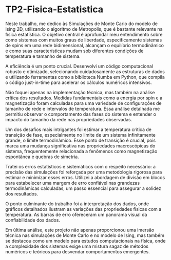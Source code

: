 # TP2-Fisica-Estatistica
Neste trabalho, me dedico às Simulações de Monte Carlo do modelo de Ising 2D, utilizando o algoritmo de Metropolis, que é bastante relevante na física estatística. O objetivo central é aprofundar meu entendimento sobre como sistemas com muitos graus de liberdade, especificamente sistemas de spins em uma rede bidimensional, alcançam o equilíbrio termodinâmico e como suas características mudam sob diferentes condições de temperatura e tamanho de sistema.

A eficiência é um ponto crucial. Desenvolvi um código computacional robusto e otimizado, selecionando cuidadosamente as estruturas de dados e utilizando ferramentas como a biblioteca Numba em Python, que compila o código just-in-time para acelerar os cálculos numéricos intensivos.

Não foquei apenas na implementação técnica, mas também na análise crítica dos resultados. Medidas fundamentais como a energia por spin e a magnetização foram calculadas para uma variedade de configurações de tamanho de rede e intervalos de temperatura. Essa análise detalhada me permitiu observar o comportamento das fases do sistema e entender o impacto do tamanho da rede nas propriedades observadas.

Um dos desafios mais intrigantes foi estimar a temperatura crítica de transição de fase, especialmente no limite de um sistema infinitamente grande, o limite termodinâmico. Esse ponto de transição é crucial, pois marca uma mudança significativa nas propriedades macroscópicas do sistema, frequentemente relacionada a fenômenos como magnetização espontânea e quebras de simetria.

Tratei os erros estatísticos e sistemáticos com o respeito necessário: a precisão das simulações foi reforçada por uma metodologia rigorosa para estimar e minimizar esses erros. Utilizei a abordagem de divisão em blocos para estabelecer uma margem de erro confiável nas grandezas termodinâmicas calculadas, um passo essencial para assegurar a solidez dos resultados.

O ponto culminante do trabalho foi a interpretação dos dados, onde gráficos detalhados ilustram as variações das propriedades físicas com a temperatura. As barras de erro ofereceram um panorama visual da confiabilidade dos dados.

Em última análise, este projeto não apenas proporcionou uma imersão técnica nas simulações de Monte Carlo e no modelo de Ising, mas também se destacou como um modelo para estudos computacionais na física, onde a complexidade dos sistemas exige uma mistura sagaz de métodos numéricos e teóricos para desvendar comportamentos emergentes.
